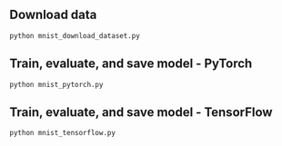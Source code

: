 ## Download data

```
python mnist_download_dataset.py
```

## Train, evaluate, and save model - PyTorch

```
python mnist_pytorch.py
```

## Train, evaluate, and save model - TensorFlow

```
python mnist_tensorflow.py
```
